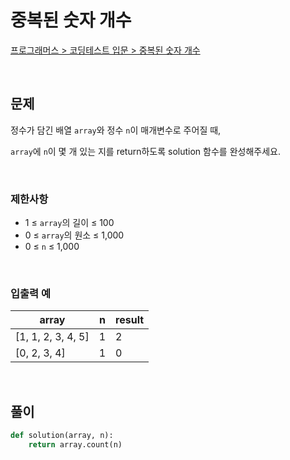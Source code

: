 # 중복된 숫자 개수

[프로그래머스 > 코딩테스트 입문 > 중복된 숫자 개수](https://school.programmers.co.kr/learn/courses/30/lessons/120583)

<br/>

## 문제

정수가 담긴 배열 `array`와 정수 `n`이 매개변수로 주어질 때,

`array`에 `n`이 몇 개 있는 지를 return하도록 solution 함수를 완성해주세요.

<br/>

### 제한사항
- 1 ≤ `array`의 길이 ≤ 100
- 0 ≤ `array`의 원소 ≤ 1,000
- 0 ≤ `n` ≤ 1,000

<br/>

### 입출력 예

| array              | n | result |
| ------------------ | - | ------ |
| [1, 1, 2, 3, 4, 5] | 1 | 2      |
| [0, 2, 3, 4]       | 1 | 0      |

<br/>

## 풀이

```Python
def solution(array, n):
    return array.count(n)
```
